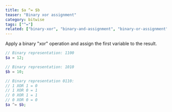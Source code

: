 ```yaml
---
title: $a ^= $b
teaser: "Binary xor assignment"
category: bitwise
tags: ["^="]
related: ["binary-xor", "binary-and-assignment", "binary-or-assignment"]
---
```


Apply a binary "xor" operation and assign the first variable to the result.

```php
// Binary representation: 1100
$a = 12; 

// Binary representation: 1010
$b = 10; 

// Binary representation 0110:
// 1 XOR 1 = 0
// 1 XOR 0 = 1
// 0 XOR 1 = 1
// 0 XOR 0 = 0
$a ^= $b;
```
